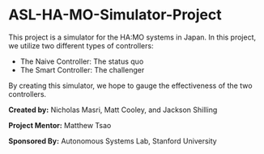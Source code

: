 # ASL-HA-MO-Simulator-Project

This project is a simulator for the HA:MO systems in Japan.
In this project, we utilize two different types of controllers:
- The Naive Controller: The status quo
- The Smart Controller: The challenger

By creating this simulator, we hope to gauge the effectiveness of the two controllers.


**Created by:**
 Nicholas Masri, Matt Cooley, and Jackson Shilling

**Project Mentor:** Matthew Tsao

**Sponsored By:** Autonomous Systems Lab, Stanford University

